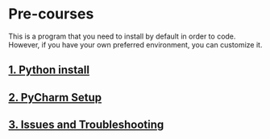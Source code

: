 # Pre-courses
This is a program that you need to install by default in order to code. 
However, if you have your own preferred environment, you can customize it.
## [1. Python install](1.Python_Install.md)
## [2. PyCharm Setup](2.PyCharm-Env_setup_package_install.md)
## [3. Issues and Troubleshooting](3.Issues_and_Troubleshooting.md)